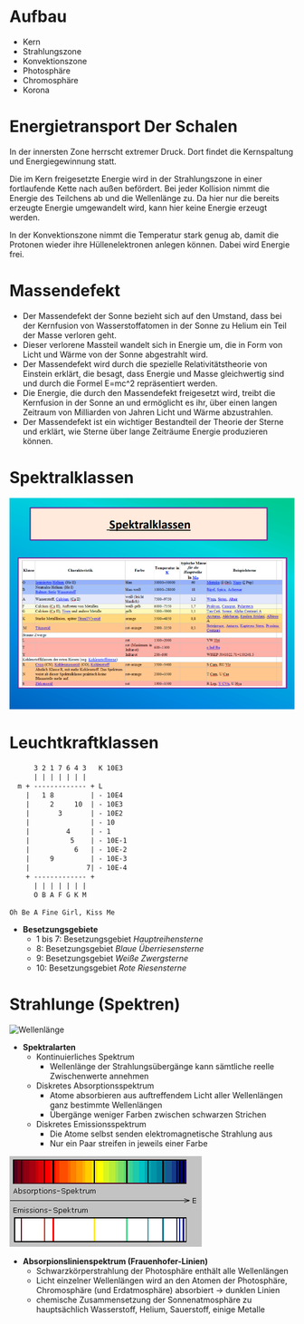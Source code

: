 # Aufbau

- Kern
- Strahlungszone
- Konvektionszone
- Photosphäre
- Chromosphäre
- Korona

# Energietransport Der Schalen

In der innersten Zone herrscht extremer Druck. Dort findet die Kernspaltung und Energiegewinnung statt.

Die im Kern freigesetzte Energie wird in der Strahlungszone in einer fortlaufende Kette nach außen befördert. Bei jeder Kollision nimmt die Energie des Teilchens ab und die Wellenlänge zu. Da hier nur die bereits erzeugte Energie umgewandelt wird, kann hier keine Energie erzeugt werden.

In der Konvektionszone nimmt die Temperatur stark genug ab, damit die Protonen wieder ihre Hüllenelektronen anlegen können. Dabei wird Energie frei.

# Massendefekt

-   Der Massendefekt der Sonne bezieht sich auf den Umstand, dass bei der Kernfusion von Wasserstoffatomen in der Sonne zu Helium ein Teil der Masse verloren geht.
-   Dieser verlorene Massteil wandelt sich in Energie um, die in Form von Licht und Wärme von der Sonne abgestrahlt wird.
-   Der Massendefekt wird durch die spezielle Relativitätstheorie von Einstein erklärt, die besagt, dass Energie und Masse gleichwertig sind und durch die Formel E=mc^2 repräsentiert werden.
-   Die Energie, die durch den Massendefekt freigesetzt wird, treibt die Kernfusion in der Sonne an und ermöglicht es ihr, über einen langen Zeitraum von Milliarden von Jahren Licht und Wärme abzustrahlen.
-   Der Massendefekt ist ein wichtiger Bestandteil der Theorie der Sterne und erklärt, wie Sterne über lange Zeiträume Energie produzieren können.

# Spektralklassen

![Spektralklassen](../Working%20Materials/Sonne/Spektralklassen.png)

# Leuchtkraftklassen

~~~
	  3 2 1 7 6 4 3	  K 10E3	
	  |	| | | | | |				
  m	+ ------------- + L			
	|	1 8			| - 10E4	
	|	  2		10	| - 10E3	
	|	  	3		| - 10E2	
	|				| - 10		
	|		  4		| - 1		
	|		   5	| - 10E-1	
	|			6	| - 10E-2	
	|	  9			| - 10E-3	
	|			   7| - 10E-4	
	+ ------------- + 			
	  | | | | | | |				
	  O B A F G K M				
~~~

`Oh Be A Fine Girl, Kiss Me`

- **Besetzungsgebiete**
	- 1 bis 7: Besetzungsgebiet *Hauptreihensterne*
	- 8: Besetzungsgebiet *Blaue Überriesensterne*
	- 9: Besetzungsgebiet *Weiße Zwergsterne*
	- 10: Besetzungsgebiet *Rote Riesensterne*

# Strahlunge (Spektren)

![Wellenlänge](../Working%20Materials/Sonne/Wellenlänge.png)

- **Spektralarten**
	- Kontinuierliches Spektrum
		- Wellenlänge der Strahlungsübergänge kann sämtliche reelle Zwischenwerte annehmen
	- Diskretes Absorptionsspektrum
		- Atome absorbieren aus auftreffendem Licht aller Wellenlängen ganz bestimmte Wellenlängen
		- Übergänge weniger Farben zwischen schwarzen Strichen
	- Diskretes Emissionsspektrum
		- Die Atome selbst senden elektromagnetische Strahlung aus
		- Nur ein Paar streifen in jeweils einer Farbe

![Absorptions- und Emissions-Spektrum](../Working%20Materials/Sonne/Absorptions-%20und%20Emissions-Spektrum.png)

- **Absorpionslinienspektrum (Frauenhofer-Linien)**
	- Schwarzkörperstrahlung der Photosphäre enthält alle Wellenlängen
	- Licht einzelner Wellenlängen wird an den Atomen der Photosphäre, Chromosphäre (und Erdatmosphäre) absorbiert → dunklen Linien
	- chemische Zusammensetzung der Sonnenatmosphäre zu hauptsächlich Wasserstoff, Helium, Sauerstoff, einige Metalle
